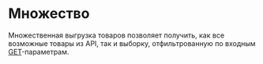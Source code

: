 # Множество

Множественная выгрузка товаров позволяет получить, как все возможные товары из API, так и выборку, отфильтрованную по входным [GET](https://ru.wikipedia.org/wiki/HTTP#GET)-параметрам.

